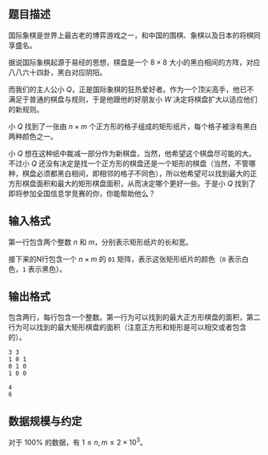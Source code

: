## 题目描述

国际象棋是世界上最古老的博弈游戏之一，和中国的围棋、象棋以及日本的将棋同享盛名。  

据说国际象棋起源于易经的思想，棋盘是一个 $8\times8$ 大小的黑白相间的方阵，对应八八六十四卦，黑白对应阴阳。

而我们的主人公小 $Q$，正是国际象棋的狂热爱好者。作为一个顶尖高手，他已不满足于普通的棋盘与规则，于是他跟他的好朋友小 $W$ 决定将棋盘扩大以适应他们的新规则。  

小 $Q$ 找到了一张由 $n\times m$ 个正方形的格子组成的矩形纸片，每个格子被涂有黑白两种颜色之一。 

小 $Q$ 想在这种纸中裁减一部分作为新棋盘，当然，他希望这个棋盘尽可能的大。不过小 $Q$ 还没有决定是找一个正方形的棋盘还是一个矩形的棋盘（当然，不管哪种，棋盘必须都黑白相间，即相邻的格子不同色），所以他希望可以找到最大的正方形棋盘面积和最大的矩形棋盘面积，从而决定哪个更好一些。于是小 $Q$ 找到了即将参加全国信息学竞赛的你，你能帮助他么？

## 输入格式

第一行包含两个整数 $n$ 和 $m$，分别表示矩形纸片的长和宽。

接下来的N行包含一个 $n\times m$ 的 `01` 矩阵，表示这张矩形纸片的颜色（`0` 表示白色，`1` 表示黑色）。

## 输出格式

包含两行，每行包含一个整数。第一行为可以找到的最大正方形棋盘的面积，第二行为可以找到的最大矩形棋盘的面积（注意正方形和矩形是可以相交或者包含的）。

```input1
3 3
1 0 1
0 1 0
1 0 0
```

```output1
4
6
```

## 数据规模与约定

对于 $100\%$ 的数据，有 $1\leq n,m\leq2\times10^3$。